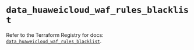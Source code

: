 # `data_huaweicloud_waf_rules_blacklist`

Refer to the Terraform Registry for docs: [`data_huaweicloud_waf_rules_blacklist`](https://registry.terraform.io/providers/huaweicloud/huaweicloud/1.71.1/docs/data-sources/waf_rules_blacklist).
